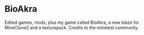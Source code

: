 # BioAkra
Edited games, mods, plus my game called BioAkra, a new blaze for MineClone2 and a texturepack.
Credits to the minetest community.
